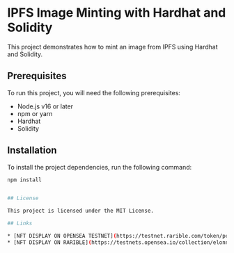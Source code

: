 # IPFS Image Minting with Hardhat and Solidity

This project demonstrates how to mint an image from IPFS using Hardhat and Solidity.

## Prerequisites

To run this project, you will need the following prerequisites:

* Node.js v16 or later
* npm or yarn
* Hardhat
* Solidity

## Installation

To install the project dependencies, run the following command:

```bash
npm install


## License

This project is licensed under the MIT License.

## Links

* [NFT DISPLAY ON OPENSEA TESTNET](https://testnet.rarible.com/token/polygon/0x67aB99bE4A638981b0ED3E374f419FF7D86fBa26:1)
* [NFT DISPLAY ON RARIBLE](https://testnets.opensea.io/collection/elonnft-6)


